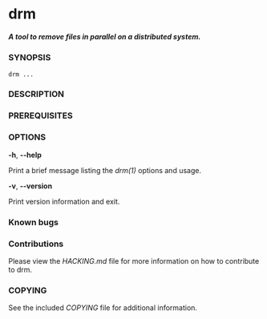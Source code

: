 # drm
##### A tool to remove files in parallel on a distributed system.

### SYNOPSIS
```
drm ...
```

### DESCRIPTION

### PREREQUISITES

### OPTIONS
**-h**, **--help**

Print a brief message listing the *drm(1)* options and usage.

**-v**, **--version**

Print version information and exit.

### Known bugs

### Contributions
Please view the *HACKING.md* file for more information on how to contribute to drm.

### COPYING
See the included *COPYING* file for additional information.
